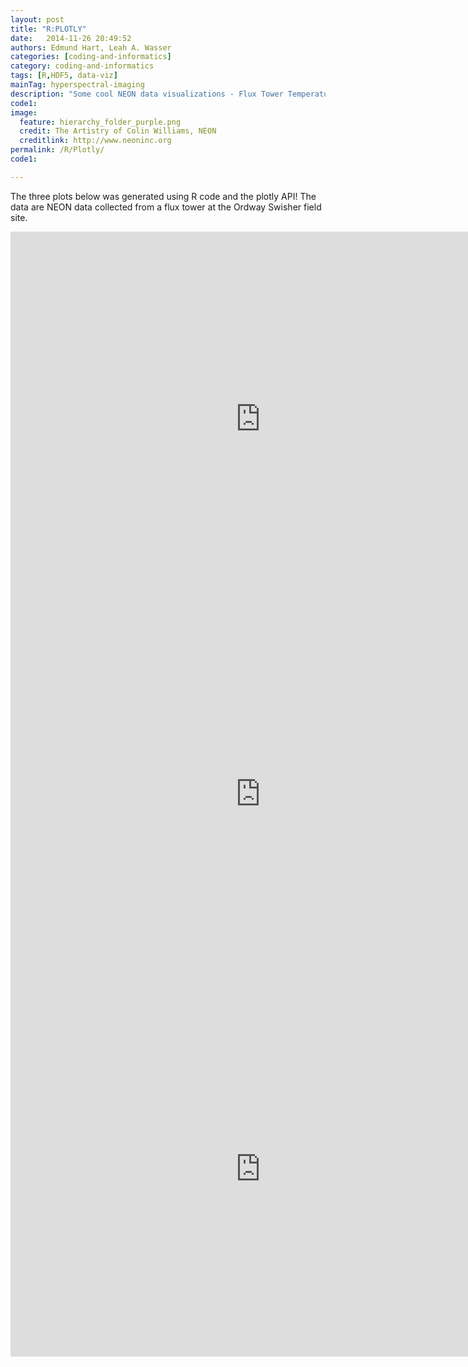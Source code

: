 ```yaml
---
layout: post
title: "R:PLOTLY"
date:   2014-11-26 20:49:52
authors: Edmund Hart, Leah A. Wasser
categories: [coding-and-informatics]
category: coding-and-informatics
tags: [R,HDF5, data-viz]
mainTag: hyperspectral-imaging
description: "Some cool NEON data visualizations - Flux Tower Temperature data."
code1: 
image:
  feature: hierarchy_folder_purple.png
  credit: The Artistry of Colin Williams, NEON
  creditlink: http://www.neoninc.org
permalink: /R/Plotly/
code1:

---
```


The three plots below was generated using R code and the plotly API! The data are NEON data collected from a flux tower at the Ordway Swisher field site. 

<iframe width="800" height="600" frameborder="0" seamless="seamless" scrolling="no" src="https://plot.ly/~leahawasser/6.embed?width=800&height=600"></iframe>


<iframe width="800" height="600" frameborder="0" seamless="seamless" scrolling="no" src="https://plot.ly/~leahawasser/16.embed?width=800&height=600"></iframe>

<iframe width="800" height="600" frameborder="0" seamless="seamless" scrolling="no" src="https://plot.ly/~leahawasser/19.embed?width=800&height=600"></iframe>


